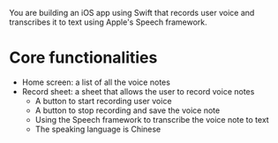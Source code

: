 You are building an iOS app using Swift that records user voice and transcribes it to text using Apple's Speech framework.

# Core functionalities
- Home screen: a list of all the voice notes
- Record sheet: a sheet that allows the user to record voice notes
  - A button to start recording user voice
  - A button to stop recording and save the voice note
  - Using the Speech framework to transcribe the voice note to text
  - The speaking language is Chinese